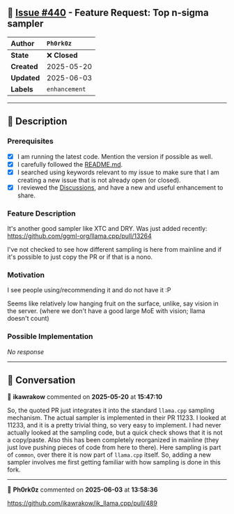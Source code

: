 ## 📌 [Issue #440](https://github.com/ikawrakow/ik_llama.cpp/issues/440) - Feature Request: Top n-sigma sampler

| **Author** | `Ph0rk0z` |
| :--- | :--- |
| **State** | ❌ **Closed** |
| **Created** | 2025-05-20 |
| **Updated** | 2025-06-03 |
| **Labels** | `enhancement` |

---

## 📄 Description

### Prerequisites

- [x] I am running the latest code. Mention the version if possible as well.
- [x] I carefully followed the [README.md](https://github.com/ggerganov/llama.cpp/blob/master/README.md).
- [x] I searched using keywords relevant to my issue to make sure that I am creating a new issue that is not already open (or closed).
- [x] I reviewed the [Discussions](https://github.com/ggerganov/llama.cpp/discussions), and have a new and useful enhancement to share.

### Feature Description

It's another good sampler like XTC and DRY. Was just added recently: https://github.com/ggml-org/llama.cpp/pull/13264

I've not checked to see how different sampling is here from mainline and if it's possible to just copy the PR or if that is a nono.

### Motivation

I see people using/recommending it and do not have it :P

Seems like relatively low hanging fruit on the surface, unlike, say vision in the server. (where we don't have a good large MoE with vision; llama doesn't count)

### Possible Implementation

_No response_

---

## 💬 Conversation

👤 **ikawrakow** commented on **2025-05-20** at **15:47:10**

So, the quoted PR just integrates it into the standard `llama.cpp` sampling mechanism. The actual sampler is implemented in their PR 11233. I looked at 11233, and it is a pretty trivial thing, so very easy to implement. I had never actually looked at the sampling code, but a quick check shows that it is not a copy/paste. Also this has been completely reorganized in mainline (they just love pushing pieces of code from here to there). Here sampling is part of `common`, over there it is now part of `llama.cpp` itself. So, adding a new sampler involves me first getting familiar with how sampling is done in this fork.

---

👤 **Ph0rk0z** commented on **2025-06-03** at **13:58:36**

https://github.com/ikawrakow/ik_llama.cpp/pull/489